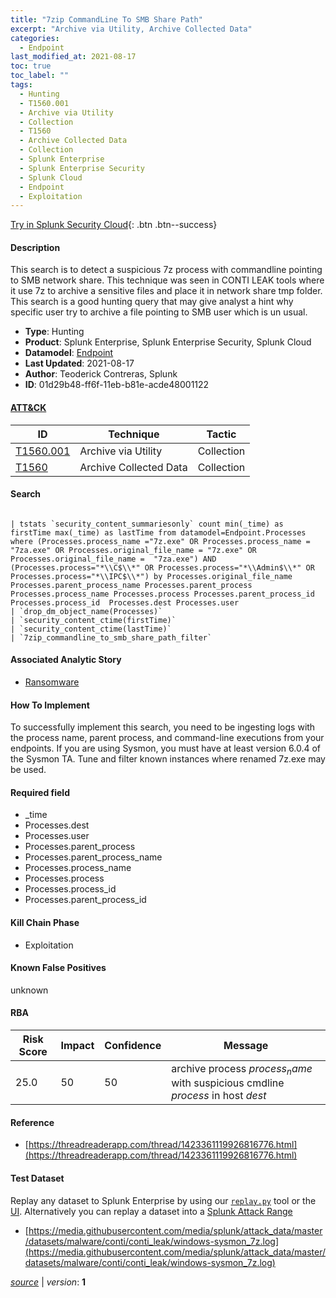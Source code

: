 ```yaml
---
title: "7zip CommandLine To SMB Share Path"
excerpt: "Archive via Utility, Archive Collected Data"
categories:
  - Endpoint
last_modified_at: 2021-08-17
toc: true
toc_label: ""
tags:
  - Hunting
  - T1560.001
  - Archive via Utility
  - Collection
  - T1560
  - Archive Collected Data
  - Collection
  - Splunk Enterprise
  - Splunk Enterprise Security
  - Splunk Cloud
  - Endpoint
  - Exploitation
---
```




[Try in Splunk Security Cloud](https://www.splunk.com/en_us/cyber-security.html){: .btn .btn--success}

#### Description

This search is to detect a suspicious 7z process with commandline pointing to SMB network share. This technique was seen in CONTI LEAK tools where it use 7z to archive a sensitive files and place it in network share tmp folder. This search is a good hunting query that may give analyst a hint why specific user try to archive a file pointing to SMB user which is un usual.

- **Type**: Hunting
- **Product**: Splunk Enterprise, Splunk Enterprise Security, Splunk Cloud
- **Datamodel**: [Endpoint](https://docs.splunk.com/Documentation/CIM/latest/User/Endpoint)
- **Last Updated**: 2021-08-17
- **Author**: Teoderick Contreras, Splunk
- **ID**: 01d29b48-ff6f-11eb-b81e-acde48001122


#### [ATT&CK](https://attack.mitre.org/)

| ID          | Technique   | Tactic      |
| ----------- | ----------- | ----------- |
| [T1560.001](https://attack.mitre.org/techniques/T1560/001/) | Archive via Utility | Collection |
| [T1560](https://attack.mitre.org/techniques/T1560/) | Archive Collected Data | Collection |

#### Search

```

| tstats `security_content_summariesonly` count min(_time) as firstTime max(_time) as lastTime from datamodel=Endpoint.Processes where (Processes.process_name ="7z.exe" OR Processes.process_name = "7za.exe" OR Processes.original_file_name = "7z.exe" OR Processes.original_file_name =  "7za.exe") AND (Processes.process="*\\C$\\*" OR Processes.process="*\\Admin$\\*" OR Processes.process="*\\IPC$\\*") by Processes.original_file_name Processes.parent_process_name Processes.parent_process Processes.process_name Processes.process Processes.parent_process_id Processes.process_id  Processes.dest Processes.user 
| `drop_dm_object_name(Processes)` 
| `security_content_ctime(firstTime)` 
| `security_content_ctime(lastTime)` 
| `7zip_commandline_to_smb_share_path_filter`
```

#### Associated Analytic Story
* [Ransomware](/stories/ransomware)


#### How To Implement
To successfully implement this search, you need to be ingesting logs with the process name, parent process, and command-line executions from your endpoints. If you are using Sysmon, you must have at least version 6.0.4 of the Sysmon TA. Tune and filter known instances where renamed 7z.exe may be used.

#### Required field
* _time
* Processes.dest
* Processes.user
* Processes.parent_process
* Processes.parent_process_name
* Processes.process_name
* Processes.process
* Processes.process_id
* Processes.parent_process_id


#### Kill Chain Phase
* Exploitation


#### Known False Positives
unknown


#### RBA

| Risk Score  | Impact      | Confidence   | Message      |
| ----------- | ----------- |--------------|--------------|
| 25.0 | 50 | 50 | archive process $process_name$ with suspicious cmdline $process$ in host $dest$ |




#### Reference

* [https://threadreaderapp.com/thread/1423361119926816776.html](https://threadreaderapp.com/thread/1423361119926816776.html)



#### Test Dataset
Replay any dataset to Splunk Enterprise by using our [`replay.py`](https://github.com/splunk/attack_data#using-replaypy) tool or the [UI](https://github.com/splunk/attack_data#using-ui).
Alternatively you can replay a dataset into a [Splunk Attack Range](https://github.com/splunk/attack_range#replay-dumps-into-attack-range-splunk-server)

* [https://media.githubusercontent.com/media/splunk/attack_data/master/datasets/malware/conti/conti_leak/windows-sysmon_7z.log](https://media.githubusercontent.com/media/splunk/attack_data/master/datasets/malware/conti/conti_leak/windows-sysmon_7z.log)



[*source*](https://github.com/splunk/security_content/tree/develop/detections/endpoint/7zip_commandline_to_smb_share_path.yml) \| *version*: **1**